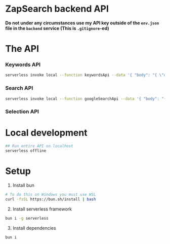 # ZapSearch backend API

**Do not under any circumstances use my API key outside of the `env.json` file in the `backend` service (This is `.gitignore`-ed)**

# The API 

### Keywords API

```bash
serverless invoke local --function keywordsApi --data '{ "body": "{ \"queryType\":  \"keywords\", \"query\": \"Should I invest in vodafone\" }" }'
```

### Search API

```bash
serverless invoke local --function googleSearchApi --data '{ "body": "{ \"keywords\": [\"hello\"] }" }'
```

### Selection API 


# Local development

```bash
## Run entire API on localhost
serverless offline
```

# Setup 
1. Install bun 
```bash
# To do this on Windows you must use WSL
curl -fsSL https://bun.sh/install | bash
```
2. Install serverless framework 
``` bash
bun i -g serverless
```

3. Install dependencies
```bash
bun i
```